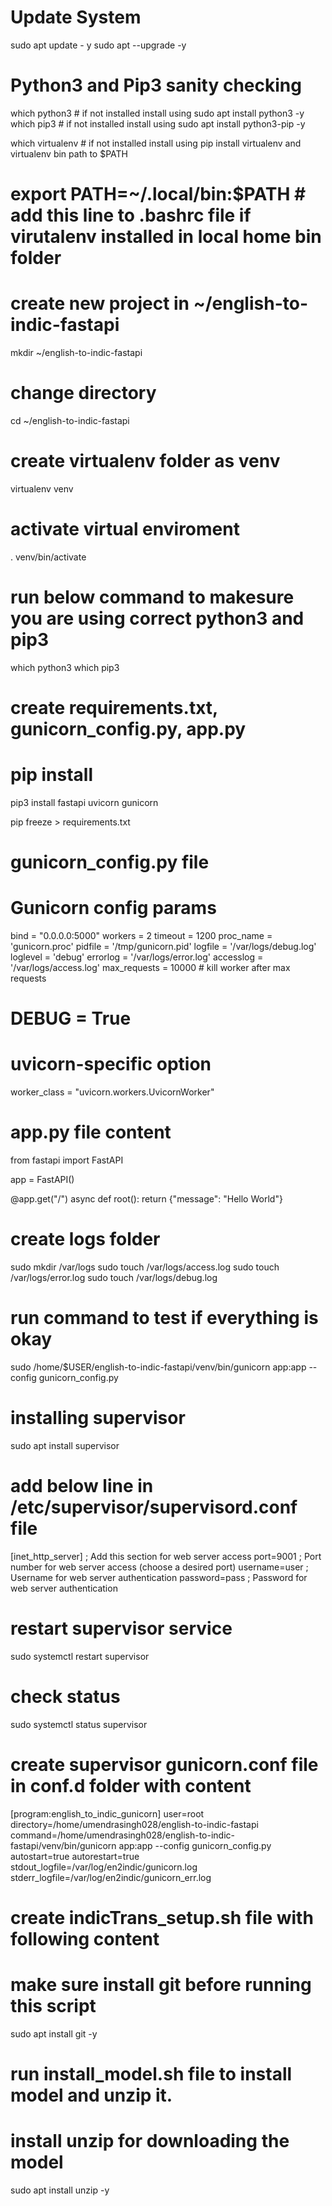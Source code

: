 # Update System
sudo apt update - y
sudo apt --upgrade -y 

# Python3 and Pip3 sanity checking

which python3 # if not installed install using sudo apt install python3 -y
which pip3 # if not installed install using sudo apt install python3-pip -y

which virtualenv # if not installed install using pip install virtualenv and virtualenv bin path to $PATH
# export PATH=~/.local/bin:$PATH # add this line to .bashrc file if virutalenv installed in local home bin folder

# create new project in ~/english-to-indic-fastapi
mkdir ~/english-to-indic-fastapi

# change directory 
cd  ~/english-to-indic-fastapi

# create virtualenv folder as venv
virtualenv venv

# activate virtual enviroment
. venv/bin/activate

# run below command to makesure you are using correct python3 and pip3
which python3
which pip3

# create requirements.txt, gunicorn_config.py, app.py

# pip install 
pip3 install fastapi uvicorn gunicorn

pip freeze > requirements.txt

# gunicorn_config.py file
# Gunicorn config params
bind = "0.0.0.0:5000"
workers = 2
timeout = 1200
proc_name = 'gunicorn.proc'
pidfile = '/tmp/gunicorn.pid'
logfile = '/var/logs/debug.log'
loglevel = 'debug'
errorlog = '/var/logs/error.log'
accesslog = '/var/logs/access.log'
max_requests = 10000  # kill worker after max requests
# DEBUG = True

# uvicorn-specific option
worker_class = "uvicorn.workers.UvicornWorker"

# app.py file content
from fastapi import FastAPI

app = FastAPI()


@app.get("/")
async def root():
    return {"message": "Hello World"}
    
# create logs folder
sudo mkdir /var/logs
sudo touch /var/logs/access.log
sudo touch /var/logs/error.log
sudo touch /var/logs/debug.log

# run command to test if everything is okay
sudo /home/$USER/english-to-indic-fastapi/venv/bin/gunicorn app:app --config gunicorn_config.py 

# installing supervisor
sudo apt install supervisor

# add below line in /etc/supervisor/supervisord.conf file
[inet_http_server]  ; Add this section for web server access
port=9001  ; Port number for web server access (choose a desired port)
username=user  ; Username for web server authentication
password=pass  ; Password for web server authentication

# restart supervisor service
sudo systemctl restart supervisor
# check status
sudo systemctl status supervisor

# create supervisor gunicorn.conf file in conf.d folder with content
[program:english_to_indic_gunicorn]
user=root
directory=/home/umendrasingh028/english-to-indic-fastapi
command=/home/umendrasingh028/english-to-indic-fastapi/venv/bin/gunicorn app:app --config gunicorn_config.py
autostart=true
autorestart=true
stdout_logfile=/var/log/en2indic/gunicorn.log
stderr_logfile=/var/log/en2indic/gunicorn_err.log

# create indicTrans_setup.sh file with following content
# make sure install git before running this script
sudo apt install git -y

# run install_model.sh file to install model and unzip it.
# install unzip for downloading the model
sudo apt install unzip -y
